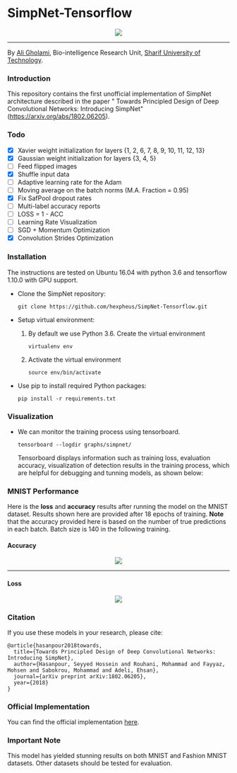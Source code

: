 # SimpNet-Tensorflow

<p align="center">
    <img src="http://uupload.ir/files/1b38_image-2018-09-01.png">
</p>

---

By [Ali Gholami](https://hexpheus.github.io),
Bio-intelligence Research Unit, [Sharif University of Technology](http://www.en.sharif.edu/).

### Introduction

This repository contains the first unofficial implementation of SimpNet architecture described in the paper "
Towards Principled Design of Deep Convolutional Networks: Introducing SimpNet" (https://arxiv.org/abs/1802.06205).

### Todo

- [x] Xavier weight initialization for layers {1, 2, 6, 7, 8, 9, 10, 11, 12, 13}
- [x] Gaussian weight initialization for layers {3, 4, 5}
- [ ] Feed flipped images
- [x] Shuffle input data
- [ ] Adaptive learning rate for the Adam
- [ ] Moving average on the batch norms (M.A. Fraction = 0.95)
- [x] Fix SafPool dropout rates
- [ ] Multi-label accuracy reports
- [ ] LOSS = 1 - ACC
- [ ] Learning Rate Visualization
- [ ] SGD + Momentum Optimization
- [x] Convolution Strides Optimization

### Installation

The instructions are tested on Ubuntu 16.04 with python 3.6 and tensorflow 1.10.0 with GPU support. 
- Clone the SimpNet	 repository:
    ```Shell
    git clone https://github.com/hexpheus/SimpNet-Tensorflow.git
    ```

- Setup virtual environment:
    1. By default we use Python 3.6. Create the virtual environment
        ```Shell
        virtualenv env
        ```

    2. Activate the virtual environment
        ```Shell
        source env/bin/activate
        ```

- Use pip to install required Python packages:
    ```Shell
    pip install -r requirements.txt
    ```

### Visualization

- We can monitor the training process using tensorboard.
    ```Shell
    tensorboard --logdir graphs/simpnet/
    ```
    Tensorboard displays information such as training loss, evaluation accuracy, visualization of detection results in the training process, which are helpful for debugging and tunning models, as shown below:

### MNIST Performance

Here is the **loss** and **accuracy** results after running the model on the MNIST dataset. Results shown here are provided after 18 epochs of training. **Note** that the accuracy provided here is based on the number of true predictions in each batch. Batch size is 140 in the following training.

#### Accuracy

<p align="center">
    <img src="https://github.com/hexpheus/SimpNet-Tensorflow/blob/master/result/mnist_acc.png">
</p>

---

#### Loss
<p align="center">
    <img src="https://github.com/hexpheus/SimpNet-Tensorflow/blob/master/result/mnist_loss.png">
</p>

### Citation

If you use these models in your research, please cite:

	@article{hasanpour2018towards,
	  title={Towards Principled Design of Deep Convolutional Networks: Introducing SimpNet},
	  author={Hasanpour, Seyyed Hossein and Rouhani, Mohammad and Fayyaz, Mohsen and Sabokrou, Mohammad and Adeli, Ehsan},
	  journal={arXiv preprint arXiv:1802.06205},
	  year={2018}
	}

### Official Implementation
You can find the official implementation [here](https://github.com/Coderx7/SimpNet).

### Important Note
This model has yielded stunning results on both MNIST and Fashion MNIST datasets. Other datasets should be tested for evaluation.

